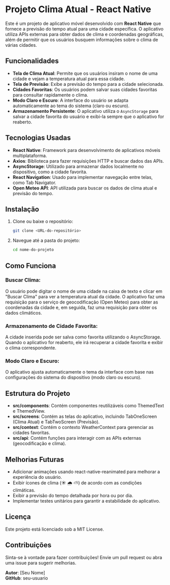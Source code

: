 # Projeto Clima Atual - React Native

Este é um projeto de aplicativo móvel desenvolvido com **React Native** que fornece a previsão do tempo atual para uma cidade específica. O aplicativo utiliza APIs externas para obter dados de clima e coordenadas geográficas, além de permitir que os usuários busquem informações sobre o clima de várias cidades.

## Funcionalidades

- **Tela de Clima Atual**: Permite que os usuários insiram o nome de uma cidade e vejam a temperatura atual para essa cidade.
- **Tela de Previsão**: Exibe a previsão do tempo para a cidade selecionada.
- **Cidades Favoritas**: Os usuários podem salvar suas cidades favoritas para consultar rapidamente o clima.
- **Modo Claro e Escuro**: A interface do usuário se adapta automaticamente ao tema do sistema (claro ou escuro).
- **Armazenamento Persistente**: O aplicativo utiliza o `AsyncStorage` para salvar a cidade favorita do usuário e exibi-la sempre que o aplicativo for reaberto.

## Tecnologias Usadas

- **React Native**: Framework para desenvolvimento de aplicativos móveis multiplataforma.
- **Axios**: Biblioteca para fazer requisições HTTP e buscar dados das APIs.
- **AsyncStorage**: Utilizado para armazenar dados localmente no dispositivo, como a cidade favorita.
- **React Navigation**: Usado para implementar navegação entre telas, como Tab Navigator.
- **Open Meteo API**: API utilizada para buscar os dados de clima atual e previsão do tempo.

## Instalação

1. Clone ou baixe o repositório:
   ```bash
   git clone <URL-do-repositório>

2. Navegue até a pasta do projeto:
    ```bash
    cd nome-do-projeto

## Como Funciona

### Buscar Clima:
O usuário pode digitar o nome de uma cidade na caixa de texto e clicar em "Buscar Clima" para ver a temperatura atual da cidade. O aplicativo faz uma requisição para o serviço de geocodificação (Open Meteo) para obter as coordenadas da cidade e, em seguida, faz uma requisição para obter os dados climáticos.

### Armazenamento de Cidade Favorita:
A cidade inserida pode ser salva como favorita utilizando o AsyncStorage. Quando o aplicativo for reaberto, ele irá recuperar a cidade favorita e exibir o clima correspondente.

### Modo Claro e Escuro:
O aplicativo ajusta automaticamente o tema da interface com base nas configurações do sistema do dispositivo (modo claro ou escuro).

## Estrutura do Projeto

- **src/components**: Contém componentes reutilizáveis como ThemedText e ThemedView.
- **src/screens**: Contém as telas do aplicativo, incluindo TabOneScreen (Clima Atual) e TabTwoScreen (Previsão).
- **src/context**: Contém o contexto WeatherContext para gerenciar as cidades favoritas.
- **src/api**: Contém funções para interagir com as APIs externas (geocodificação e clima).

## Melhorias Futuras

- Adicionar animações usando react-native-reanimated para melhorar a experiência do usuário.
- Exibir ícones de clima (☀️ 🌧️ ⛅) de acordo com as condições climáticas.
- Exibir a previsão do tempo detalhada por hora ou por dia.
- Implementar testes unitários para garantir a estabilidade do aplicativo.

## Licença

Este projeto está licenciado sob a MIT License.

## Contribuições

Sinta-se à vontade para fazer contribuições! Envie um pull request ou abra uma issue para sugerir melhorias.

**Autor**: [Seu Nome]  
**GitHub**: seu-usuario
